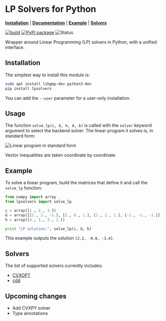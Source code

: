 # LP Solvers for Python

[**Installation**](#installation)
| [**Documentation**](https://scaron.info/doc/lpsolvers/)
| [**Example**](example)
| [**Solvers**](#solvers)

[![build](https://img.shields.io/github/workflow/status/stephane-caron/lpsolvers/CI)](https://github.com/stephane-caron/lpsolvers/actions)
[![PyPI package](https://img.shields.io/pypi/v/lpsolvers)](https://pypi.org/project/lpsolvers/)
![Status](https://img.shields.io/pypi/status/lpsolvers)

Wrapper around Linear Programming (LP) solvers in Python, with a unified
interface.

## Installation

The simplest way to install this module is:

```sh
sudo apt install libgmp-dev python3-dev
pip install lpsolvers
```

You can add the ``--user`` parameter for a user-only installation.

## Usage

The function ``solve_lp(c, G, h, A, b)`` is called with the ``solver`` keyword
argument to select the backend solver. The linear program it solves is, in
standard form:

![Linear program in standard form](https://raw.githubusercontent.com/stephane-caron/lpsolvers/master/doc/src/images/lp.gif)

Vector inequalities are taken coordinate by coordinate.

## Example

To solve a linear program, build the matrices that define it and call the
``solve_lp`` function:

```python
from numpy import array
from lpsolvers import solve_lp

c = array([1., 2., 3.])
G = array([[1., 2., -1.], [2., 0., 1.], [1., 2., 1.], [-1., -1., -1.]])
h = array([4., 1., 3., 2.])

print "LP solution:", solve_lp(c, G, h)
```

This example outputs the solution ``[2.2, -0.8, -3.4]``.

## Solvers

The list of supported solvers currently includes:

- [CVXOPT](http://cvxopt.org/)
- [cdd](https://github.com/mcmtroffaes/pycddlib)

## Upcoming changes

- Add CVXPY solver
- Type annotations
